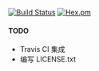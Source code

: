[![Build Status](https://travis-ci.org/leegive/joojava-parent.svg?branch=master)](https://travis-ci.org/leegive/joojava-parent)
[![Hex.pm](https://img.shields.io/hexpm/l/plug.svg)](https://raw.githubusercontent.com/leegive/joojava-parent/master/LICENSE.txt)

#### TODO

- Travis CI 集成
- 编写 LICENSE.txt
